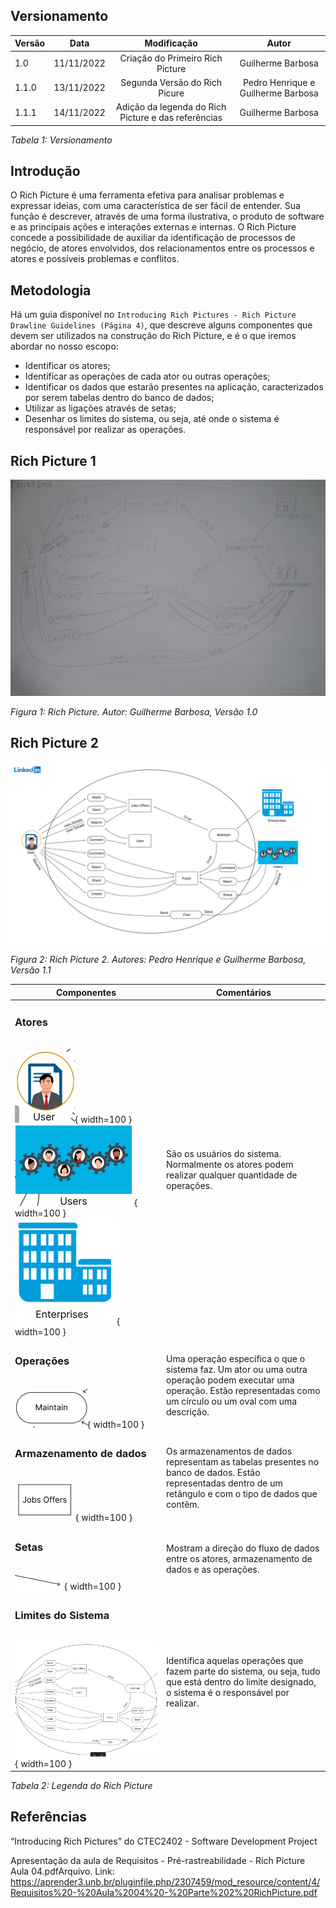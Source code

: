 ## Versionamento

| Versão | Data       |   Modificação   |             Autor              |
| ------ | ---------- | :-------------: | :----------------------------: |
| 1.0    | 11/11/2022 | Criação do Primeiro Rich Picture | Guilherme Barbosa |
| 1.1.0    | 13/11/2022 | Segunda Versão do Rich Picure | Pedro Henrique e Guilherme Barbosa|
| 1.1.1 | 14/11/2022 | Adição da legenda do Rich Picture e das referências | Guilherme Barbosa

*Tabela 1: Versionamento*

## Introdução
O Rich Picture é uma ferramenta efetiva para analisar problemas e expressar ideias, com uma característica de ser fácil de entender. Sua função é descrever, através de uma forma ilustrativa, o produto de software e as principais ações e interações externas e internas. O Rich Picture concede a possibilidade de auxiliar da identificação de processos de negócio, de atores envolvidos, dos relacionamentos entre os processos e atores e possíveis problemas e conflitos.

## Metodologia
Há um guia disponível no `Introducing Rich Pictures - Rich Picture Drawline Guidelines (Página 4)`, que descreve alguns componentes que devem ser utilizados na construção do Rich Picture, e é o que iremos abordar no nosso escopo:

* Identificar os atores;
* Identificar as operações de cada ator ou outras operações;
* Identificar os dados que estarão presentes na aplicação, caracterizados por serem tabelas dentro do banco de dados;
* Utilizar as ligações através de setas;
* Desenhar os limites do sistema, ou seja, até onde o sistema é responsável por realizar as operações.

## Rich Picture 1

![RichPictureGuilherme](../assets/richPictures/RichPicture1.jpg)

*Figura 1: Rich Picture. Autor: Guilherme Barbosa, Versão 1.0*

## Rich Picture 2

![RichPicturePedro](../assets/richPictures/RichPicture2.png)

*Figura 2: Rich Picture 2. Autores: Pedro Henrique e Guilherme Barbosa, Versão 1.1*

| Componentes | Comentários |
| ----------- | ----------- |
| <h3><b>Atores</h3></b><br>![Ator Usuário](../assets/richPictures/UsuarioAtor.png){ width=100 } ![Ator Usuários](../assets/richPictures/UsuariosAtor.png){ width=100 } ![Ator Empresas](../assets/richPictures/EmpresasAtor.png){ width=100 }| São os usuários do sistema. Normalmente os atores podem realizar qualquer quantidade de operações. |
| <h3><b>Operações</h3></b><br>![Operações](../assets/richPictures/Operacao.png){ width=100 } | Uma operação especifica o que o sistema faz. Um ator ou uma outra operação podem executar uma operação. Estão representadas como um círculo ou um oval com uma descrição. |
| <h3><b>Armazenamento de dados</b></h3><br>![Armazenamento de dados](../assets/richPictures/Dados.png){ width=100 } | Os armazenamentos de dados representam as tabelas presentes no banco de dados. Estão representadas dentro de um retângulo e com o tipo de dados que contêm.
| <h3><b>Setas</h3></b><br>![Setas](../assets/richPictures/Seta.png){ width=100 } | Mostram a direção do fluxo de dados entre os atores, armazenamento de dados e as operações. |
| <h3><b>Limites do Sistema</h3></b><br>![Limites do Sistema](../assets/richPictures/LimitesDoSistema.png){ width=100 } | Identifica aquelas operações que fazem parte do sistema, ou seja, tudo que está dentro do limite designado, o sistema é o responsável por realizar.

*Tabela 2: Legenda do Rich Picture*

## Referências

“Introducing Rich Pictures” do CTEC2402 - Software Development
Project

Apresentação da aula de Requisitos - Pré-rastreabilidade - Rich Picture Aula 04.pdfArquivo. Link: <https://aprender3.unb.br/pluginfile.php/2307459/mod_resource/content/4/Requisitos%20-%20Aula%2004%20-%20Parte%202%20RichPicture.pdf>